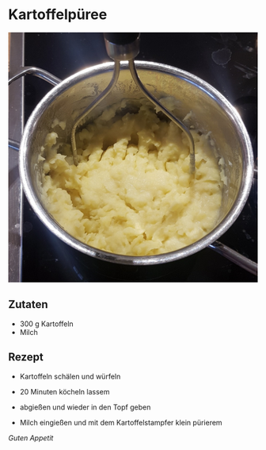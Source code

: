 # Kartoffelpüree

![img](imgs/Kartoffelpueree.jpg)

## Zutaten
- 300 g Kartoffeln
- Milch

## Rezept
- Kartoffeln schälen und würfeln

- 20 Minuten köcheln lassem

- abgießen und wieder in den Topf geben

- Milch eingießen und mit dem Kartoffelstampfer klein pürierem

*Guten Appetit*
